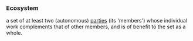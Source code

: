### Ecosystem

a set of at least two (autonomous) <a href="https://essif-lab.github.io/framework/docs/terms/party" hovertext="Party: an Entity that sets its Objectives, maintains its Knowledge, and uses that Knowledge to pursue its Objectives in an autonomous (sovereign) manner. Humans and Organizations are the typical examples.">parties</a> (its 'members') whose individual work complements that of other members, and is of benefit to the set as a whole.